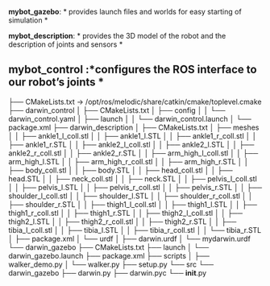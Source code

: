 **mybot_gazebo**: * provides launch files and worlds for easy starting of simulation *

**mybot_description**: * provides the 3D model of the robot and the description of joints and sensors *

**mybot_control** :*configures the ROS interface to our robot’s joints *
---
├── CMakeLists.txt -> /opt/ros/melodic/share/catkin/cmake/toplevel.cmake
├── darwin_control
│   ├── CMakeLists.txt
│   ├── config
│   │   └── darwin_control.yaml
│   ├── launch
│   │   └── darwin_control.launch
│   └── package.xml
├── darwin_description
│   ├── CMakeLists.txt
│   ├── meshes
│   │   ├── ankle1_l_coll.stl
│   │   ├── ankle1_l.STL
│   │   ├── ankle1_r_coll.stl
│   │   ├── ankle1_r.STL
│   │   ├── ankle2_l_coll.stl
│   │   ├── ankle2_l.STL
│   │   ├── ankle2_r_coll.stl
│   │   ├── ankle2_r.STL
│   │   ├── arm_high_l_coll.stl
│   │   ├── arm_high_l.STL
│   │   ├── arm_high_r_coll.stl
│   │   ├── arm_high_r.STL
│   │   ├── body_coll.stl
│   │   ├── body.STL
│   │   ├── head_coll.stl
│   │   ├── head.STL
│   │   ├── neck_coll.stl
│   │   ├── neck.STL
│   │   ├── pelvis_l_coll.stl
│   │   ├── pelvis_l.STL
│   │   ├── pelvis_r_coll.stl
│   │   ├── pelvis_r.STL
│   │   ├── shoulder_l_coll.stl
│   │   ├── shoulder_l.STL
│   │   ├── shoulder_r_coll.stl
│   │   ├── shoulder_r.STL
│   │   ├── thigh1_l_coll.stl
│   │   ├── thigh1_l.STL
│   │   ├── thigh1_r_coll.stl
│   │   ├── thigh1_r.STL
│   │   ├── thigh2_l_coll.stl
│   │   ├── thigh2_l.STL
│   │   ├── thigh2_r_coll.stl
│   │   ├── thigh2_r.STL
│   │   ├── tibia_l_coll.stl
│   │   ├── tibia_l.STL
│   │   ├── tibia_r_coll.stl
│   │   └── tibia_r.STL
│   ├── package.xml
│   └── urdf
│       ├── darwin.urdf
│       └── mydarwin.urdf
└── darwin_gazebo
    ├── CMakeLists.txt
    ├── launch
    │   └── darwin_gazebo.launch
    ├── package.xml
    ├── scripts
    │   ├── walker_demo.py
    │   └── walker.py
    ├── setup.py
    └── src
        └── darwin_gazebo
            ├── darwin.py
            ├── darwin.pyc
            └── __init__.py

